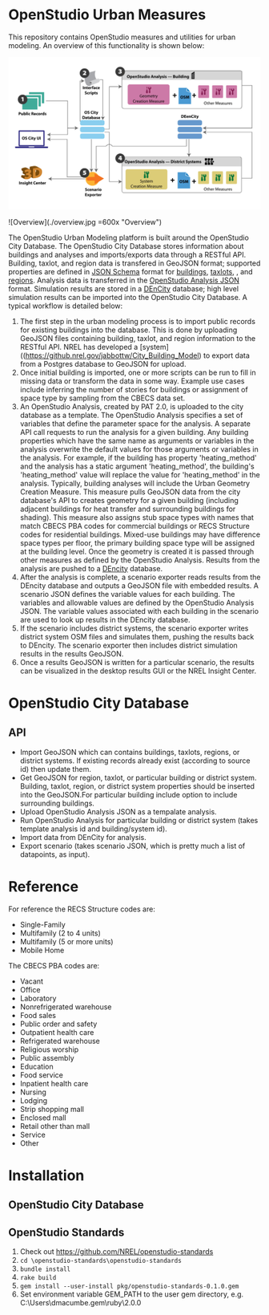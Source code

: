 # OpenStudio Urban Measures

This repository contains OpenStudio measures and utilities for urban modeling. An overview of this functionality is shown below:

<img src="./overview.jpg" alt="Overview" width="600">

![Overview](./overview.jpg  =600x "Overview")

The OpenStudio Urban Modeling platform is built around the OpenStudio City Database.  The OpenStudio City Database stores information about buildings and analyses and imports/exports data through a RESTful API.  Building, taxlot, and region data is transfered in GeoJSON format; supported properties are defined in [JSON Schema](http://json-schema.org/) format for [buildings](./building_properties.json), [taxlots](./taxlot_properties.json), , and [regions](./taxlot_properties.json).  Analysis data is transferred in the [OpenStudio Analysis JSON](https://github.com/NREL/OpenStudio-analysis-gem) format.  Simulation results are stored in a [DEnCity](http://dencity.org/) database; high level simulation results can be imported into the OpenStudio City Database.  A typical workflow is detailed below:

1. The first step in the urban modeling process is to import public records for existing buildings into the database.  This is done by uploading GeoJSON files containing building, taxlot, and region information to the RESTful API.  NREL has developed a [system]((https://github.nrel.gov/jabbottw/City_Building_Model) to export data from a Postgres database to GeoJSON for upload.
2. Once initial building is imported, one or more scripts can be run to fill in missing data or transform the data in some way.  Example use cases include inferring the number of stories for buildings or assignment of space type by sampling from the CBECS data set.
3. An OpenStudio Analysis, created by PAT 2.0, is uploaded to the city database as a template.  The OpenStudio Analysis specifies a set of variables that define the parameter space for the analysis.  A separate API call requests to run the analysis for a given building.  Any building properties which have the same name as arguments or variables in the analysis overwrite the default values for those arguments or variables in the analysis.  For example, if the building has property 'heating_method' and the analysis has a static argument 'heating_method', the building's 'heating_method' value will replace the value for 'heating_method' in the analysis.  Typically, building analyses will include the Urban Geometry Creation Measure.  This measure pulls GeoJSON data from the city database's API to creates geometry for a given building (including adjacent buildings for heat transfer and surrounding buildings for shading).   This measure also assigns stub space types with names that match CBECS PBA codes for commercial buildings or RECS Structure codes for residential buildings.  Mixed-use buildings may have difference space types per floor, the primary building space type will be assigned at the building level.  Once the geometry is created it is passed through other measures as defined by the OpenStudio Analysis.  Results from the analysis are pushed to a [DEncity](https://dencity.org) database.
4.  After the analysis is complete, a scenario exporter reads results from the DEncity database and outputs a GeoJSON file with embedded results.  A scenario JSON defines the variable values for each building.  The variables and allowable values are defined by the OpenStudio Analysis JSON.  The variable values associated with each building in the scenario are used to look up results in the DEncity database.
5. If the scenario includes district systems, the scenario exporter writes district system OSM files and simulates them, pushing the results back to DEncity.  The scenario exporter then includes district simulation results in the results GeoJSON.
6. Once a results GeoJSON is written for a particular scenario, the results can be visualized in the desktop results GUI or the NREL Insight Center.  


# OpenStudio City Database

## API

* Import GeoJSON which can contains buildings, taxlots, regions, or district systems.  If existing records already exist (according to source id) then update them.
* Get GeoJSON for region, taxlot, or particular building or district system.  Building, taxlot, region, or district system properties should be inserted into the GeoJSON.For particular building include option to include surrounding buildings.  
* Upload OpenStudio Analysis JSON as a tempalate analysis.
* Run OpenStudio Analysis for particular building or district system (takes template analysis id and building/system id).
* Import data from DEnCity for analysis.
* Export scenario (takes scenario JSON, which is pretty much a list of datapoints, as input).

# Reference

For reference the RECS Structure codes are:

* Single-Family
* Multifamily (2 to 4 units)
* Multifamily (5 or more units)
* Mobile Home

The CBECS PBA codes are:

* Vacant
* Office
* Laboratory
* Nonrefrigerated warehouse
* Food sales
* Public order and safety
* Outpatient health care
* Refrigerated warehouse
* Religious worship
* Public assembly
* Education
* Food service
* Inpatient health care
* Nursing
* Lodging
* Strip shopping mall
* Enclosed mall
* Retail other than mall
* Service
* Other

# Installation

## OpenStudio City Database

## OpenStudio Standards

1. Check out https://github.com/NREL/openstudio-standards
2. `cd \openstudio-standards\openstudio-standards`
3. `bundle install`
4. `rake build`
5. `gem install --user-install pkg/openstudio-standards-0.1.0.gem`
6. Set environment variable GEM_PATH to the user gem directory, e.g. C:\Users\dmacumbe\.gem\ruby\2.0.0
